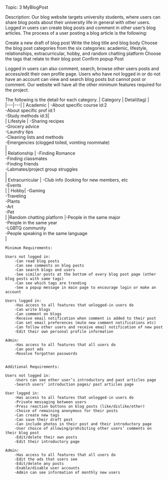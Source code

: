 

Topic: 3 MyBlogPost 

Description: 
Our blog website targets university students, where users can share blog posts about their university life in general with other users. Logged in users can create blog posts and comment in other user’s blog articles. The process of a user posting a blog article is the following:

Create a new draft of blog post
Write the blog title and blog body
Choose the blog post categories from the six categories: academic, lifestyle, relationships, extracurricular, hobby, and random chatting platform
Choose the tags that relate to their blog post
Confirm popup 
Post 

Logged in users can also comment, search, browse other users posts and access/edit their own profile page. Users who have not logged in or do not have an account can view and search blog posts but cannot post or comment. Our website will have all the other minimum features required for the project.

The following is the detail for each category. 
| Category  |  Detail(tag) |   
|---|---|
| Academic  | -About specific course id:2<br> -About specific prof id:1 <br> -Study methods id:3|   
| Lifestyle  | -Sharing recipes<br> -Grocery advice<br> -Laundry tips <br> -Cleaning lists and methods<br> -Emergencies (clogged toiled, vomting roommate)<br>  |   
| Relationship  | -Finding Romance<br> -Finding classmates<br> -Finding friends<br> -Labmates/project group struggles<br>   |  
| Extracurricular | -Club info (looking for new members, etc<br> -Events<br> | 
| Hobby| -Gaming<br>  -Traveling<br> -Plants<br> -Art<br> -Pet<br>   |
|Random chatting platform |-People in the same major<br> -People in the same year<br> -LGBTQ community<br> -People speaking in the same language<br>|



	Minimum Requirements:
	
	Users not logged in:
		-Can read blog posts
		-Can see comments on blog posts
		-Can search blogs and users
		-See similar posts at the bottom of every blog post page (other blog posts with same tags)
		-Can see which tags are trending
		-See a popup message in main page to encourage login or make an account

	Users logged in:
		-Has access to all features that unlogged-in users do
		-Can write blogs
		-Can comment on blogs
		-Receive email notification when comment is added to their post
		-Can set email preferences (mute new comment notifications etc)
		-Can follow other users and receive email notification of new post
		-Edit their own personal profile information

	Admin:
		-Has access to all features that all users do
		-Can post ads
		-Resolve forgotten passwords 
		

	Additional Requirements:
	
	Users not logged in:
		-Users can see other user’s introductory and past articles page
		-Search users’ introduction pages/ past articles page

	User logged in:
		-Has access to all features that unlogged-in users do
		-Private messaging between users
		-Press reaction buttons on blog posts (like/dislike/other)
		-Choice of remaining anonymous for their posts
		-Can create new tags 
		-Can save their draft post 
		-Can include photos in their post and their introductory page
		-User choice of allowing/prohibiting other users’ comments on their blog post 
		-Edit/delete their own posts
		-Edit their introductory page

	Admin: 
		-Has access to all features that all users do
		-Edit the ads that users see
		-Edit/delete any posts
		-Enable/disable user accounts
		-Admin can see information of monthly new users 


